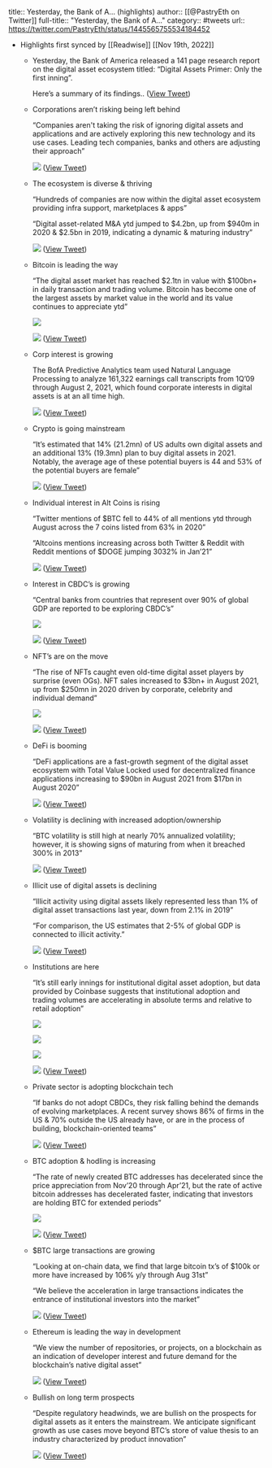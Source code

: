 title:: Yesterday, the Bank of A... (highlights)
author:: [[@PastryEth on Twitter]]
full-title:: "Yesterday, the Bank of A..."
category:: #tweets
url:: https://twitter.com/PastryEth/status/1445565755534184452

- Highlights first synced by [[Readwise]] [[Nov 19th, 2022]]
	- Yesterday, the Bank of America released a 141 page research report on the digital asset ecosystem titled: “Digital Assets Primer: Only the first inning”.
	  
	  Here’s a summary of its findings.. ([View Tweet](https://twitter.com/PastryEth/status/1445565755534184452))
	- Corporations aren’t risking being left behind
	  
	  “Companies aren't taking the risk of ignoring digital assets and applications and are actively exploring this new technology and its use cases. Leading tech companies, banks and others are adjusting their approach” 
	  
	  ![](https://pbs.twimg.com/media/FA-uZkjVgAkjyQ9.jpg) ([View Tweet](https://twitter.com/PastryEth/status/1445565764237365255))
	- The ecosystem is diverse & thriving
	  
	  “Hundreds of companies are now within the digital asset ecosystem providing infra support, marketplaces & apps”
	  
	  “Digital asset-related M&A ytd jumped to $4.2bn, up from $940m in 2020 & $2.5bn in 2019, indicating a dynamic & maturing industry” 
	  
	  ![](https://pbs.twimg.com/media/FA-uZ_UUYAQiK1S.jpg) ([View Tweet](https://twitter.com/PastryEth/status/1445565776342044681))
	- Bitcoin is leading the way
	  
	  “The digital asset market has reached $2.1tn in value with $100bn+ in daily transaction and trading volume. Bitcoin has become one of the largest assets by market value in the world and its value continues to appreciate ytd” 
	  
	  ![](https://pbs.twimg.com/media/FA-uaqXVIAIMI1h.jpg) 
	  
	  ![](https://pbs.twimg.com/media/FA-uaqSUcA0Tm_X.jpg) ([View Tweet](https://twitter.com/PastryEth/status/1445565785464655873))
	- Corp interest is growing
	  
	  The BofA Predictive Analytics team used Natural Language Processing to analyze 161,322 earnings call transcripts from 1Q’09 through August 2, 2021, which found corporate interests in digital assets is at an all time high. 
	  
	  ![](https://pbs.twimg.com/media/FA-ubMuUcAAk04X.jpg) ([View Tweet](https://twitter.com/PastryEth/status/1445565793937154052))
	- Crypto is going mainstream
	  
	  “It’s estimated that 14% (21.2mn) of US adults own digital assets and an additional 13% (19.3mn) plan to buy digital assets in 2021. Notably, the average age of these potential buyers is 44 and 53% of the potential buyers are female” 
	  
	  ![](https://pbs.twimg.com/media/FA-ubtWVkAEPRyn.jpg) ([View Tweet](https://twitter.com/PastryEth/status/1445565802057396227))
	- Individual interest in Alt Coins is rising
	  
	  “Twitter mentions of $BTC fell to 44% of all mentions ytd through August across the 7 coins listed from 63% in 2020”
	  
	  “Altcoins mentions increasing across both Twitter & Reddit with Reddit mentions of $DOGE jumping 3032% in Jan’21” 
	  
	  ![](https://pbs.twimg.com/media/FA-ucKwUcAcsAoT.jpg) ([View Tweet](https://twitter.com/PastryEth/status/1445565809909121031))
	- Interest in CBDC’s is growing
	  
	  “Central banks from countries that represent over 90% of global GDP are reported to be exploring CBDC’s” 
	  
	  ![](https://pbs.twimg.com/media/FA-ucr5VkAQE22l.jpg) 
	  
	  ![](https://pbs.twimg.com/media/FA-ucrzVgAk1EBB.jpg) ([View Tweet](https://twitter.com/PastryEth/status/1445565816812961797))
	- NFT’s are on the move
	  
	  “The rise of NFTs caught even old-time digital asset players by surprise (even OGs). NFT sales increased to $3bn+ in August 2021, up from $250mn in 2020 driven by corporate, celebrity and individual demand” 
	  
	  ![](https://pbs.twimg.com/media/FA-udA1VgAQf_UX.jpg) 
	  
	  ![](https://pbs.twimg.com/media/FA-udAzVcAEXlR9.jpg) ([View Tweet](https://twitter.com/PastryEth/status/1445565823192473602))
	- DeFi is booming
	  
	  “DeFi applications are a fast-growth segment of the digital asset ecosystem with Total Value Locked used for decentralized finance applications increasing to $90bn in August 2021 from $17bn in August 2020” 
	  
	  ![](https://pbs.twimg.com/media/FA-udYaVkA0zcKK.jpg) ([View Tweet](https://twitter.com/PastryEth/status/1445565829186088972))
	- Volatility is declining with increased adoption/ownership
	  
	  “BTC volatility is still high at nearly 70% annualized volatility; however, it is showing signs of maturing from when it breached 300% in 2013” 
	  
	  ![](https://pbs.twimg.com/media/FA-udwkVgAItMX1.jpg) ([View Tweet](https://twitter.com/PastryEth/status/1445565836077400065))
	- Illicit use of digital assets is declining
	  
	  “Illicit activity using digital assets likely represented less than 1% of digital asset transactions last year, down from 2.1% in 2019”
	  
	  “For comparison, the US estimates that 2-5% of global GDP is connected to illicit activity.” 
	  
	  ![](https://pbs.twimg.com/media/FA-ueHwVgAEe0ED.jpg) ([View Tweet](https://twitter.com/PastryEth/status/1445565841223806976))
	- Institutions are here
	  
	  “It’s still early innings for institutional digital asset adoption, but data provided by Coinbase suggests that institutional adoption and trading volumes are accelerating in absolute terms and relative to retail adoption” 
	  
	  ![](https://pbs.twimg.com/media/FA-ueb8VIA0RCGe.jpg) 
	  
	  ![](https://pbs.twimg.com/media/FA-ueb7VcAwQRr9.jpg) 
	  
	  ![](https://pbs.twimg.com/media/FA-ueb9UcAMu5jW.jpg) 
	  
	  ![](https://pbs.twimg.com/media/FA-uebbWUAAVeiF.jpg) ([View Tweet](https://twitter.com/PastryEth/status/1445565848261828608))
	- Private sector is adopting blockchain tech
	  
	  “If banks do not adopt CBDCs, they risk falling behind the demands of evolving marketplaces. A recent survey shows 86% of firms in the US & 70% outside the US already have, or are in the process of building, blockchain-oriented teams” 
	  
	  ![](https://pbs.twimg.com/media/FA-ue15VUAMu3vG.jpg) ([View Tweet](https://twitter.com/PastryEth/status/1445565854158970881))
	- BTC adoption & hodling is increasing
	  
	  “The rate of newly created BTC addresses has decelerated since the price appreciation from Nov’20 through Apr’21, but the rate of active bitcoin addresses has decelerated faster, indicating that investors are holding BTC for extended periods” 
	  
	  ![](https://pbs.twimg.com/media/FA-ufNeVQAQB0TV.jpg) 
	  
	  ![](https://pbs.twimg.com/media/FA-ufNaVcAAsTcN.jpg) ([View Tweet](https://twitter.com/PastryEth/status/1445565861348081669))
	- $BTC large transactions are growing
	  
	  “Looking at on-chain data, we find that large bitcoin tx’s of $100k or more have increased by 106% y/y through Aug 31st”
	  
	  “We believe the acceleration in large transactions indicates the entrance of institutional investors into the market” 
	  
	  ![](https://pbs.twimg.com/media/FA-ufoQXsAAqeEC.jpg) ([View Tweet](https://twitter.com/PastryEth/status/1445565867815698444))
	- Ethereum is leading the way in development
	  
	  “We view the number of repositories, or projects, on a blockchain as an indication of developer interest and future demand for the blockchain’s native digital asset” 
	  
	  ![](https://pbs.twimg.com/media/FA-ugB7VEAE0-6K.jpg) ([View Tweet](https://twitter.com/PastryEth/status/1445565875545788416))
	- Bullish on long term prospects
	  
	  “Despite regulatory headwinds, we are bullish on the prospects for digital assets as it enters the mainstream. We anticipate significant growth as use cases move beyond BTC’s store of value thesis to an industry characterized by product innovation” 
	  
	  ![](https://pbs.twimg.com/media/FA-ugdpUcAYSfcF.jpg) ([View Tweet](https://twitter.com/PastryEth/status/1445565882877419526))